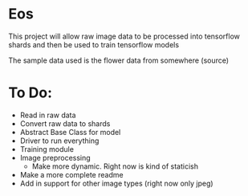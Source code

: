 # Eos
This project will allow raw image data to be processed into
tensorflow shards and then be used to train tensorflow models

The sample data used is the flower data from somewhere (source)

# To Do:
* Read in raw data
* Convert raw data to shards
* Abstract Base Class for model
* Driver to run everything
* Training module
* Image preprocessing
    * Make more dynamic. Right now is kind of staticish
* Make a more complete readme
* Add in support for other image types (right now only jpeg)